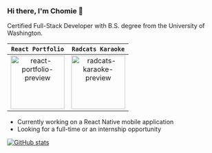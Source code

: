 ### Hi there, I'm Chomie 👋
Certified Full-Stack Developer with B.S. degree from the University of Washington.

| `React Portfolio` | `Radcats Karaoke` |
|:-:|:-:|
| <div><a href="https:chomieu/com"><img height="125" alt="react-portfolio-preview" src="https://github.com/chomieu/React-Portfolio/blob/main/preview.gif"/></a></div> | <div><a href="https://radcats-karaoke.herokuapp.com"><img height="125" alt="radcats-karaoke-preview" src="https://github.com/chomieu/RadCaTS-Karaoke/blob/main/assets/rck-preview.gif"/></a></div> |

* Currently working on a React Native mobile application
* Looking for a full-time or an internship opportunity

[![GitHub stats](https://github-readme-stats.vercel.app/api?username=chomieu&title_color=0366D6&bg_color=fff&icon_color=FFC404&text_color=626A72&show_icons=true&hide_border=true&hide=stars)](https://github.com/anuraghazra/github-readme-stats)
